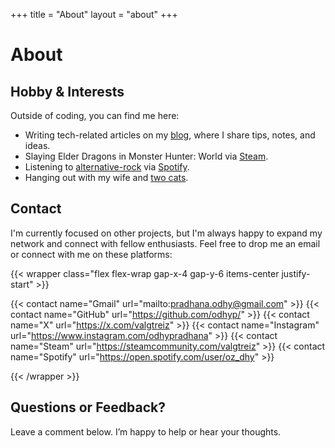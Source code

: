 +++
title = "About"
layout = "about"
+++

# About

## Hobby & Interests

Outside of coding, you can find me here:

- Writing tech-related articles on my [blog], where I share tips, notes, and ideas.
- Slaying Elder Dragons in Monster Hunter: World via [Steam].
- Listening to [alternative-rock] via [Spotify].
- Hanging out with my wife and [two cats].

[blog]: /blog
[Steam]: https://steamcommunity.com/valgtreiz
[alternative-rock]: https://open.spotify.com/playlist/37i9dQZF1DX9GRpeH4CL0S
[Spotify]: https://open.spotify.com/user/oz_dhy
[two cats]: https://www.instagram.com/tuna_thekitty/

## Contact

I'm currently focused on other projects, but I'm always happy to expand my network and connect with fellow enthusiasts. Feel free to drop me an email or connect with me on these platforms:

{{< wrapper class="flex flex-wrap gap-x-4 gap-y-6 items-center justify-start" >}}

{{< contact name="Gmail" url="mailto:pradhana.odhy@gmail.com" >}}
{{< contact name="GitHub" url="https://github.com/odhyp/" >}}
{{< contact name="X" url="https://x.com/valgtreiz" >}}
{{< contact name="Instagram" url="https://www.instagram.com/odhypradhana" >}}
{{< contact name="Steam" url="https://steamcommunity.com/valgtreiz" >}}
{{< contact name="Spotify" url="https://open.spotify.com/user/oz_dhy" >}}

{{< /wrapper >}}

## Questions or Feedback?

Leave a comment below. I’m happy to help or hear your thoughts.
